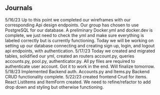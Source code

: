 ## Journals

5/16/23
Up to this point we completed our wireframes with our corresponding
Api design endpoints. Our group has chosen to use PostgreSQL for our
database. A preliminary Docker.yml and docker.dev is complete, we just
need to check the yml and make sure everything is labeled correctly but is
currently functioning. Today we will be working on setting up our database
connecting and creating sign up, login, and logout api endpoints, with
authentication.
5/17/23
Today we created and migrated tables, solidified our yml, created an routers account.py, queries accounts.py, pool.py, authenticator.py. All py files are required to authenticate user account. Got it to work in the end. Will finalize tomorrow.
5/18/23
Implemented Backend auth. Accounts.py and Items.py Backend CRUD functionality complete.
5/22/23
created frontend Crud for items. React ListItems and ItemForm created. We need to refine/refactor to add drop down and styling but otherwise functioning.
